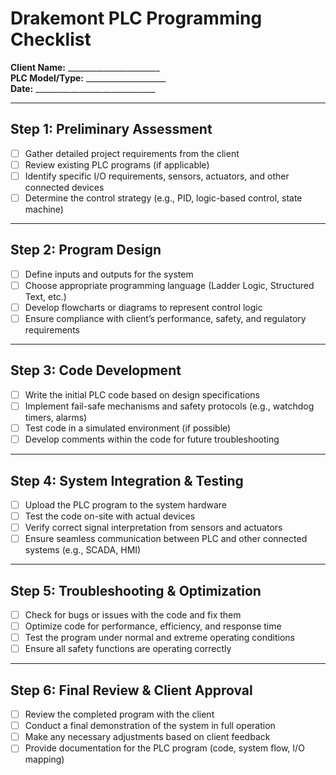 # Drakemont PLC Programming Checklist

**Client Name:** _______________________  
**PLC Model/Type:** ____________________  
**Date:** ______________________________

---

## Step 1: Preliminary Assessment

- [ ] Gather detailed project requirements from the client
- [ ] Review existing PLC programs (if applicable)
- [ ] Identify specific I/O requirements, sensors, actuators, and other connected devices
- [ ] Determine the control strategy (e.g., PID, logic-based control, state machine)

---

## Step 2: Program Design

- [ ] Define inputs and outputs for the system
- [ ] Choose appropriate programming language (Ladder Logic, Structured Text, etc.)
- [ ] Develop flowcharts or diagrams to represent control logic
- [ ] Ensure compliance with client’s performance, safety, and regulatory requirements

---

## Step 3: Code Development

- [ ] Write the initial PLC code based on design specifications
- [ ] Implement fail-safe mechanisms and safety protocols (e.g., watchdog timers, alarms)
- [ ] Test code in a simulated environment (if possible)
- [ ] Develop comments within the code for future troubleshooting

---

## Step 4: System Integration & Testing

- [ ] Upload the PLC program to the system hardware
- [ ] Test the code on-site with actual devices
- [ ] Verify correct signal interpretation from sensors and actuators
- [ ] Ensure seamless communication between PLC and other connected systems (e.g., SCADA, HMI)

---

## Step 5: Troubleshooting & Optimization

- [ ] Check for bugs or issues with the code and fix them
- [ ] Optimize code for performance, efficiency, and response time
- [ ] Test the program under normal and extreme operating conditions
- [ ] Ensure all safety functions are operating correctly

---

## Step 6: Final Review & Client Approval

- [ ] Review the completed program with the client
- [ ] Conduct a final demonstration of the system in full operation
- [ ] Make any necessary adjustments based on client feedback
- [ ] Provide documentation for the PLC program (code, system flow, I/O mapping)
